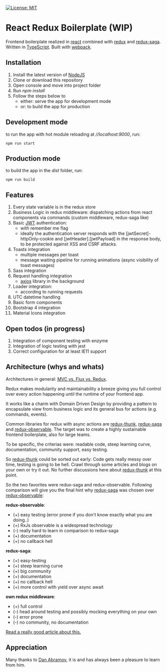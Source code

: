 [![License: MIT](https://img.shields.io/badge/License-MIT-green.svg)](https://opensource.org/licenses/MIT)


# React Redux Boilerplate (WIP)
Frontend boilerplate realized in [react](https://reactjs.org/) combined with [redux](http://redux.js.org/) and [redux-saga](http://redux-saga.js.org).
Written in [TypeScript](http://typescriptlang.org). Built with [webpack](http://webpack.js.org).
 
## Installation
1. Install the latest version of [NodeJS](http://nodejs.org/en/download/)
2. Clone or download this repository
3. Open console and move into project folder
4. Run *npm install*
5. Follow the steps below to
   - either: serve the app for development mode
   - or: to build the app for production

## Development mode
to run the app with hot module reloading at *//localhost:9000*, run:

    npm run start

## Production mode
to build the app in the *dist* folder, run:

    npm run build
    
## Features
1. Every state variable is in the redux store
2. Business Logic in redux middleware: dispatching actions from react components via commands (custom middleware, redux-saga like)
3. Basic [JWT](http://jwt.io) authentication:
    - with remember me flag
    - ideally the authentication server responds with the [jwtSecret]-httpOnly-cookie and [jwtHeader].[jwtPayload] in the response body, to be protected against XSS and CSRF attacks.
4. Toasts integration
    - multiple messages per toast
    - message waiting pipeline for running animations (async visibility of toast messages)
5. Sass integration
6. Request handling integration
    - [axios](http://npmjs.com/package/axios) library in the background
7. Loader integration:
    - according to running requests
8. UTC datetime handling
9. Basic form components
10. Bootstrap 4 integration
11. Material Icons integration
  
## Open todos (in progress)
1. Integration of component testing with enzyme
2. Integration of logic testing with jest
3. Correct configuration for at least IE11 support

## Architecture (whys and whats)
Architectures in general: [MVC vs. Flux vs. Redux](https://www.clariontech.com/blog/mvc-vs-flux-vs-redux-the-real-differences).

Redux makes modularity and maintainability a breeze giving you full control over every action happening until the runtime of your frontend app.

It works like a charm with Domain Driven Design by providing a pattern to encapsulate view from business logic and its general bus for actions (e.g. commands, events).

Common libraries for redux with async actions are [redux-thunk](https://www.npmjs.com/package/redux-thunk), [redux-saga](http://redux-saga.js.org) and [redux-observable](http://redux-observable.js.org).
The target was to create a highly sustainable frontend boilerplate, also for large teams.

To be specific, the criterias were: readable code, steep learning curve, documentation, community support, easy testing.

So [redux-thunk](https://www.npmjs.com/package/redux-thunk) could be sorted out early: Code gets really messy over time, testing is going to be hell.
Crawl through some articles and blogs on your own or try it out. No further discussions here about [redux-thunk](https://www.npmjs.com/package/redux-thunk) at this point.

So the two favorites were redux-saga and redux-observable.
Following comparison will give you the final hint why [redux-saga](http://redux-saga.js.org) was chosen over [redux-observable](http://redux-observable.js.org):

**redux-observable**:
- (+) easy testing (error prone if you don't know exactly what you are doing..)
- (+) RxJs observable is a widespread technology
- (-) really hard to learn in comparison to redux-saga
- (+) documentation
- (+) no callback hell

**redux-saga**:
- (+) easy-testing
- (+) steep learning curve
- (+) big community
- (+) documentation
- (+) no callback hell
- (+) more control with yield over async await

**own redux middleware**:
- (+) full control 
- (-) head around testing and possibly mocking everything on your own
- (-) error prone
- (-) no community, no documentation

[Read a really good article about this.](https://shift.infinite.red/redux-observable-epics-vs-redux-sagas-8e53610c0eda)

## Appreciation
Many thanks to [Dan Abramov](http://github.com/gaearon), it is and has always been a pleasure to learn from him.
